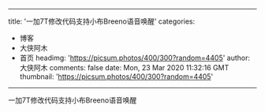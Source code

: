 
---
title: '一加7T修改代码支持小布Breeno语音唤醒'
categories: 
 - 博客
 - 大侠阿木
 - 首页
headimg: 'https://picsum.photos/400/300?random=4405'
author: 大侠阿木
comments: false
date: Mon, 23 Mar 2020 11:32:16 GMT
thumbnail: 'https://picsum.photos/400/300?random=4405'
---

<div>   
一加7T修改代码支持小布Breeno语音唤醒  
</div>
            